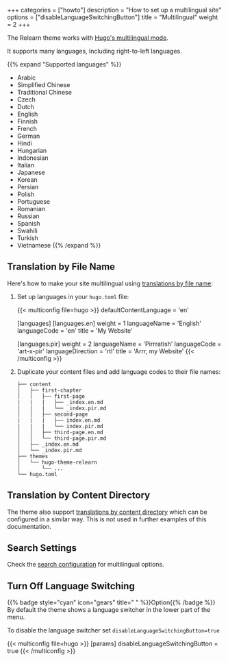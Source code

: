 +++
categories = ["howto"]
description = "How to set up a multilingual site"
options = ["disableLanguageSwitchingButton"]
title = "Multilingual"
weight = 2
+++

The Relearn theme works with [Hugo's multilingual mode](https://gohugo.io/content-management/multilingual/).

It supports many languages, including right-to-left languages.

{{% expand "Supported languages" %}}
- Arabic
- Simplified Chinese
- Traditional Chinese
- Czech
- Dutch
- English
- Finnish
- French
- German
- Hindi
- Hungarian
- Indonesian
- Italian
- Japanese
- Korean
- Persian
- Polish
- Portuguese
- Romanian
- Russian
- Spanish
- Swahili
- Turkish
- Vietnamese
{{% /expand %}}

## Translation by File Name

Here's how to make your site multilingual using [translations by file name](https://gohugo.io/content-management/multilingual/#translation-by-file-name):

1. Set up languages in your `hugo.toml` file:

    {{< multiconfig file=hugo >}}
    defaultContentLanguage = 'en'

    [languages]
      [languages.en]
        weight = 1
        languageName = 'English'
        languageCode = 'en'
        title = 'My Website'

      [languages.pir]
        weight = 2
        languageName = 'Pirrratish'
        languageCode = 'art-x-pir'
        languageDirection = 'rtl'
        title = 'Arrr, my Website'
    {{< /multiconfig >}}

2. Duplicate your content files and add language codes to their file names:

    ````plaintext
    ├── content
    │   ├── first-chapter
    │   │   ├── first-page
    |   |   |   ├── _index.en.md
    |   |   |   └── _index.pir.md
    │   │   ├── second-page
    |   |   |   ├── index.en.md
    |   |   |   └── index.pir.md
    │   │   ├── third-page.en.md
    │   │   └── third-page.pir.md
    │   ├── _index.en.md
    │   └── _index.pir.md
    ├── themes
    │   └── hugo-theme-relearn
    │       └── ...
    └── hugo.toml
    ````

## Translation by Content Directory

The theme also support [translations by content directory](https://gohugo.io/content-management/multilingual/#translation-by-content-directory) which can be configured in a similar way. This is not used in further examples of this documentation.

## Search Settings

Check the [search configuration](configuration/sidebar/search#mixed-language-support) for multilingual options.

## Turn Off Language Switching

{{% badge style="cyan" icon="gears" title=" " %}}Option{{% /badge %}} By default the theme shows a language switcher in the lower part of the menu.

To disable the language switcher set `disableLanguageSwitchingButton=true`

{{< multiconfig file=hugo >}}
[params]
  disableLanguageSwitchingButton = true
{{< /multiconfig >}}

